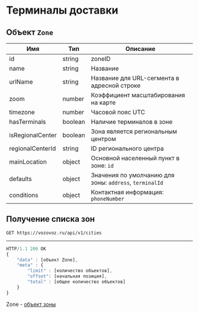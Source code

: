 # Терминалы доставки

## Объект `Zone`

Имя | Тип | Описание
--- | --- | --------
id | string | zoneID
name | string | Название
urlName | string | Название для URL-сегмента в адресной строке
zoom | number | Коэффициент масштабирования на карте
timezone | number | Часовой пояс UTC
hasTerminals | boolean | Наличие терминалов в зоне
isRegionalCenter | boolean | Зона является региональным центром
regionalCenterId | string | ID регионального центра
mainLocation | object | Основной населенный пункт в зоне: `id`
defaults | object | Значения по умолчанию для зоны: `address`, `terminalId`
conditions | object | Контактная информация: `phoneNumber`

## Получение списка зон

`GET https://vozovoz.ru/api/v1/cities`

---

```js
HTTP/1.1 200 OK
{
    "data" : [объект Zone],
    "meta" : {
        "limit" : [количество объектов],
        "offset": [начальная позиция],
        "total" : [общее количество объектов]
    }
}
```

Zone - [объект зоны](zones.md)
